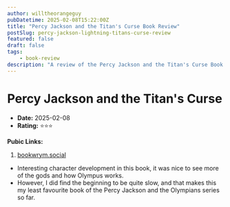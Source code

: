 ```yaml
---
author: willtheorangeguy
pubDatetime: 2025-02-08T15:22:00Z
title: "Percy Jackson and the Titan's Curse Book Review"
postSlug: percy-jackson-lightning-titans-curse-review
featured: false
draft: false
tags:
    - book-review
description: "A review of the Percy Jackson and the Titan's Curse Book."
---
```


# Percy Jackson and the Titan's Curse

-   **Date:** 2025-02-08
-   **Rating:** ⭐⭐⭐

**Pubic Links:**

1. [bookwrym.social](https://bookwyrm.social/user/willtheorangeguy/review/6559310#anchor-6559310)

-   Interesting character development in this book, it was nice to see more of the gods and how Olympus works.
-   However, I did find the beginning to be quite slow, and that makes this my least favourite book of the Percy Jackson and the Olympians series so far.
